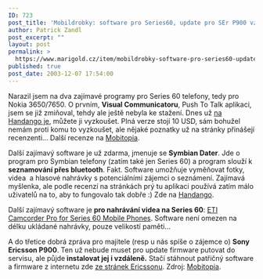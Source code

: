```yaml
---
ID: 723
post_title: 'Mobildrobky: software pro Series60, update pro SEr P900 vzduchem'
author: Patrick Zandl
post_excerpt: ""
layout: post
permalink: >
  https://www.marigold.cz/item/mobildrobky-software-pro-series60-update-pro-ser-p900-vzduchem
published: true
post_date: 2003-12-07 17:54:00
---
```

<P>Narazil jsem na dva zajímavé programy pro Series 60 telefony, tedy pro Nokia 3650/7650. O prvním, <STRONG>Visual Communicatoru</STRONG>, Push To Talk aplikaci, jsem se již zmiňoval, tehdy ale ještě nebyla ke stažení. Dnes už <A href="http://www.handango.com/PlatformProductDetail.jsp?siteId=1&amp;osId=298&amp;jid=XC34D41XE3X71F725DF8437XCCE81784&amp;platformId=4&amp;productType=2&amp;sectionId=0&amp;productId=93012&amp;catalog=0" target=_blank>na Handango je</A>, můžete ji vyzkoušet. Plná verze stojí 10 USD, sám bohužel nemám proti komu to vyzkoušet, ale nějaké poznatky už na stránky přinášejí recenzenti... Další recenze na <A href="http://www.mobitopia.com/20031205.html#013413" target=_blank>Mobitopia</A>.</P>
<P>Další zajímavý software je už zdarma, jmenuje se <STRONG>Symbian Dater</STRONG>. Jde o program pro Symbian telefony (zatím také jen Series 60) a program slouží k <STRONG>seznamování přes bluetooth</STRONG>. Fakt. Software umožňuje vyměňovat fotky, videa&#160; a hlasové nahrávky s potenciálními zájemci o seznámení. Zajímavá myšlenka, ale podle recenzí na stránkách prý tu aplikaci používá zatím málo uživatelů na to, aby to fungovalo tak dobře :) Zde na <A href="http://www.handango.com/PlatformProductDetail.jsp?productType=2&amp;optionId=1_4_2&amp;jid=A28F42587XDF8F541X3FCB7F5943F9X4&amp;platformId=4&amp;siteId=1&amp;productId=92310&amp;advSearch=true&amp;sectionId=0&amp;keyWords=dater&amp;catalog=20&amp;txtSearch=dater" target=_blank>Handango</A>.</P>
<P><SPAN class=LeftBoldText>Další zajímavý software je <STRONG>pro nahrávání videa na Series 60</STRONG>: <A href="http://www.handango.com/PlatformProductDetail.jsp?siteId=1&amp;osId=178&amp;jid=8466C3DDF98842C1791F1FFAD11AEA66&amp;platformId=4&amp;productType=2&amp;sectionId=0&amp;productId=82202&amp;catalog=0" target=_blank>ETI Camcorder Pro for Series 60 Mobile Phones</A>. Software není omezen na délku ukládané nahrávky, pouze velikostí paměti...</SPAN></P>
<P>A do třetice dobrá zpráva pro majitele (resp u nás spíše o zájemce o) <STRONG>Sony Ericsson P900</STRONG>. Ten už nebude muset pro update firmware putovat do servisu, ale půjde<STRONG> instalovat jej i vzdáleně.</STRONG> Stačí stáhnout patřičný software a firmware z internetu zde <A href="http://homeflash.ericsson.net/updateservice/P900/frameset.htm" target=_blank>ze stránek Ericssonu</A>. Zdroj: <A href="http://www.mobitopia.com/20031204.html#121357" target=_blank>Mobitopia</A>. </P>
